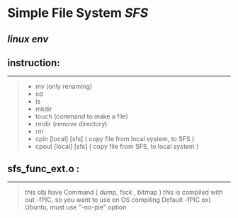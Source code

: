 # Simple File System  _SFS_

## *linux env*



## **instruction:**
----------------------------------------------------------------
> * mv (only renaming)
> * cd
> * ls
> * mkdir
> * touch (command to make a file)
> * rmdir (remove directory)
> * rm
> * cpin [local] [sfs]  ( copy file from local system, to SFS )
> * cpout [local] [sfs] ( copy file from SFS, to local system )

## **sfs_func_ext.o :**
----------------------------------------------------------------
> this obj have Command  ( dump, fsck , bitmap ) 
> this is compiled with out -fPIC,
> so you want to use on OS compiling Default -fPIC ex) Ubuntu,
> must use "-no-pie" option


